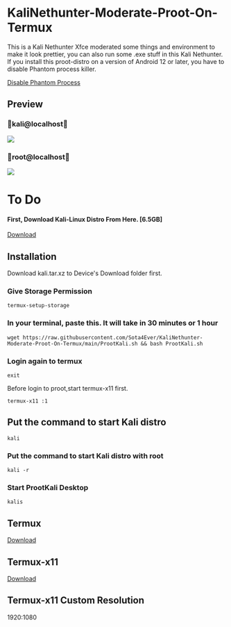 # KaliNethunter-Moderate-Proot-On-Termux
This is a Kali Nethunter Xfce moderated some things and environment to make it look prettier, you can also run some .exe stuff in this Kali Nethunter. If you install this proot-distro on a version of Android 12 or later, you have to disable Phantom process killer.

[Disable Phantom Process](https://github.com/KitsunedFox/termux-monet?tab=readme-ov-file#Phantom-Process-Killer)

## Preview
### 🐉kali@localhost🐉
![](https://github.com/Sota4Ever/KaliNethunter-Moderate-Proot-On-Termux/blob/main/KaliNethunter-Moderate-Proot-On-Termux-Kali.png)

### 🐉root@localhost🐉
![](https://github.com/Sota4Ever/KaliNethunter-Moderate-Proot-On-Termux/blob/main/KaliNethunter-Moderate-Proot-On-Termux-Root.png)

# To Do

#### First, Download Kali-Linux Distro From Here. [6.5GB]
[Download](https://drive.google.com/file/d/10yWVSROO6lSX3U-AyvqPRKl50jOLnIwv/view?usp=drivesdk
)

## Installation

Download kali.tar.xz to Device's Download folder first. 

### Give Storage Permission

```
termux-setup-storage
```

### In your terminal, paste this. It will take in 30 minutes or 1 hour

```
wget https://raw.githubusercontent.com/Sota4Ever/KaliNethunter-Moderate-Proot-On-Termux/main/ProotKali.sh && bash ProotKali.sh
```

### Login again to termux

```
exit
```
Before login to proot,start termux-x11 first. 
``` 
termux-x11 :1 
```

## Put the command to start Kali distro

```
kali
```

### Put the command to start Kali distro with root

```
kali -r
```

### Start ProotKali Desktop

```
kalis
```

## Termux 
[Download](https://github.com/termux/termux-app/releases/download/v0.118.0/termux-app_v0.118.0+github-debug_universal.apk) 

## Termux-x11 
[Download](https://archive.org/download/termux-x11/app-universal-debug.apk) 

## Termux-x11 Custom Resolution
1920:1080
